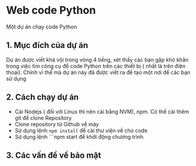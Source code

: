 # Web code Python  
Một dự án chạy code Python

## 1. Mục đích của dự án  
Dự án được viết khá vội trong vòng 4 tiếng, xét thấy các bạn gặp khó khăn trong việc tìm công cụ để code Python trên các thiết bị ( nhất là trên điện thoại). Chính vì thế mà dự án này đã được viết ra để tạo một nơi để các bạn sử dụng

## 2. Cách chạy dự án
* Cài Nodejs ( đối với Linux thì nên cài bằng NVM), npm. Có thể cài thêm git để clone Repository
* Clone repository từ Github về máy
* Sử dụng lệnh ```npm install``` để cài thư viện về cho code
* Sử dụng lệnh ```npm start  để khởi động chương trình

## 3. Các vấn đề về bảo mật

 
